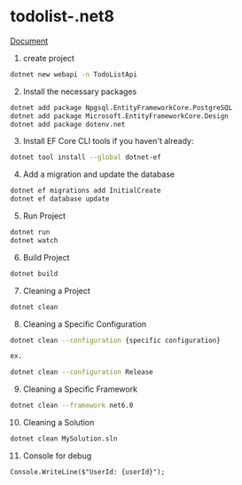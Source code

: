 # todolist-.net8

[Document](https://learn.microsoft.com/en-us/ef/core/)

1. create project
```bash
dotnet new webapi -n TodoListApi
```
2. Install the necessary packages
```bash
dotnet add package Npgsql.EntityFrameworkCore.PostgreSQL
dotnet add package Microsoft.EntityFrameworkCore.Design
dotnet add package dotenv.net
```

3. Install EF Core CLI tools if you haven't already:
```bash
dotnet tool install --global dotnet-ef
```

4. Add a migration and update the database
```bash
dotnet ef migrations add InitialCreate
dotnet ef database update
```

5. Run Project
```bash
dotnet run
dotnet watch
```

6. Build Project
```bash
dotnet build
```

7. Cleaning a Project

```bash
dotnet clean
```

8. Cleaning a Specific Configuration

```bash
dotnet clean --configuration {specific configuration}

ex.

dotnet clean --configuration Release
```

9. Cleaning a Specific Framework

```bash
dotnet clean --framework net6.0
```

10. Cleaning a Solution

```bash
dotnet clean MySolution.sln
```

11. Console for debug
```
Console.WriteLine($"UserId: {userId}");
```